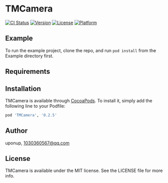 # TMCamera

[![CI Status](https://img.shields.io/travis/uponup/TMCamera.svg?style=flat)](https://travis-ci.org/uponup/TMCamera)
[![Version](https://img.shields.io/cocoapods/v/TMCamera.svg?style=flat)](https://cocoapods.org/pods/TMCamera)
[![License](https://img.shields.io/cocoapods/l/TMCamera.svg?style=flat)](https://cocoapods.org/pods/TMCamera)
[![Platform](https://img.shields.io/cocoapods/p/TMCamera.svg?style=flat)](https://cocoapods.org/pods/TMCamera)

## Example

To run the example project, clone the repo, and run `pod install` from the Example directory first.

## Requirements

## Installation

TMCamera is available through [CocoaPods](https://cocoapods.org). To install
it, simply add the following line to your Podfile:

```ruby
pod 'TMCamera', '0.2.5'
```

## Author

uponup, 1030360567@qq.com

## License

TMCamera is available under the MIT license. See the LICENSE file for more info.
